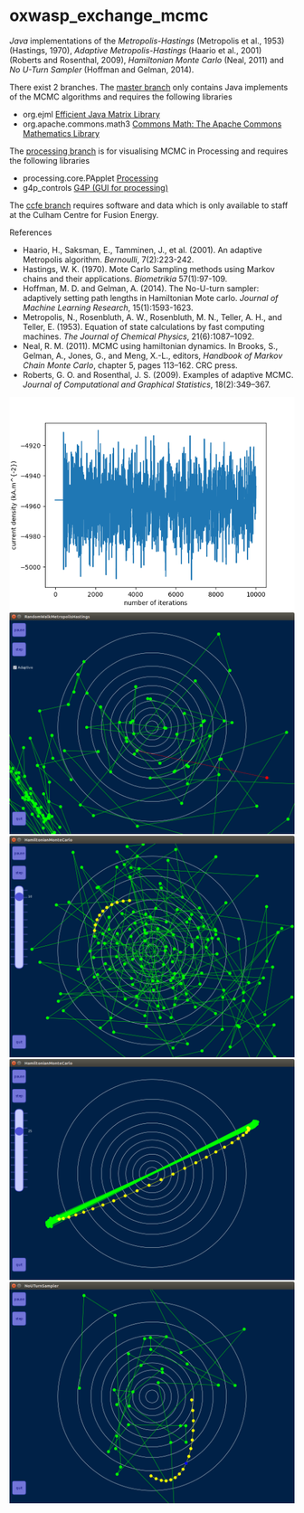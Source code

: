 # oxwasp_exchange_mcmc

*Java* implementations of the *Metropolis-Hastings* (Metropolis et al., 1953) (Hastings, 1970), *Adaptive Metropolis-Hastings* (Haario et al., 2001) (Roberts and Rosenthal, 2009), *Hamiltonian Monte Carlo* (Neal, 2011) and *No U-Turn Sampler* (Hoffman and Gelman, 2014).

There exist 2 branches. The [master branch](https://github.com/shermanip/oxwasp_exchange_mcmc) only contains Java implements of the MCMC algorithms and requires the following libraries
* org.ejml [Efficient Java Matrix Library](http://ejml.org/wiki/index.php?title=Main_Page)
* org.apache.commons.math3 [Commons Math: The Apache Commons Mathematics Library](http://commons.apache.org/proper/commons-math/)

The [processing branch](https://github.com/shermanip/oxwasp_exchange_mcmc/tree/processing) is for visualising MCMC in Processing and requires the following libraries
* processing.core.PApplet [Processing](https://processing.org/)
* g4p_controls [G4P (GUI for processing)](http://www.lagers.org.uk/g4p/)

The [ccfe branch](https://github.com/shermanip/oxwasp_exchange_mcmc/tree/ccfe) requires software and data which is only available to staff at the Culham Centre for Fusion Energy.

References
* Haario, H., Saksman, E., Tamminen, J., et al. (2001). An adaptive Metropolis algorithm. _Bernoulli_, 7(2):223-242.
* Hastings, W. K. (1970). Mote Carlo Sampling methods using Markov chains and their applications. _Biometrikia_ 57(1):97-109.
* Hoffman, M. D. and Gelman, A. (2014). The No-U-turn sampler: adaptively setting path lengths in Hamiltonian Mote carlo. _Journal of Machine Learning Research_, 15(1):1593-1623.
* Metropolis, N., Rosenbluth, A. W., Rosenbluth, M. N., Teller, A. H., and Teller, E. (1953). Equation of state calculations by fast computing machines. _The Journal of Chemical Physics_, 21(6):1087–1092.
* Neal, R. M. (2011). MCMC using hamiltonian dynamics. In Brooks, S., Gelman, A., Jones, G., and Meng, X.-L., editors, _Handbook of Markov Chain Monte Carlo_, chapter 5, pages 113–162. CRC press.
* Roberts, G. O. and Rosenthal, J. S. (2009). Examples of adaptive MCMC. _Journal of Computational and Graphical Statistics_, 18(2):349–367.

![alt text](https://github.com/shermanip/oxwasp_exchange_mcmc/blob/master/tex/chain_1.png "Mcmc chain")
![alt text](https://github.com/shermanip/oxwasp_exchange_mcmc/blob/master/tex/processing_rwmh.png "Metropolis-Hastings")
![alt text](https://github.com/shermanip/oxwasp_exchange_mcmc/blob/master/tex/processing_hmc.png "Hamiltonian Monte Carlo")
![alt text](https://github.com/shermanip/oxwasp_exchange_mcmc/blob/master/tex/processing_hmc2.png "Hamiltonian Monte Carlo")
![alt text](https://github.com/shermanip/oxwasp_exchange_mcmc/blob/master/tex/processing_nuts.png "No U-Turn Sampler")
